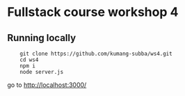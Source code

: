 # Fullstack course workshop 4

## Running locally

```shell
    git clone https://github.com/kumang-subba/ws4.git
    cd ws4
    npm i
    node server.js
```

go to [http://localhost:3000/](http://localhost:3000/)
